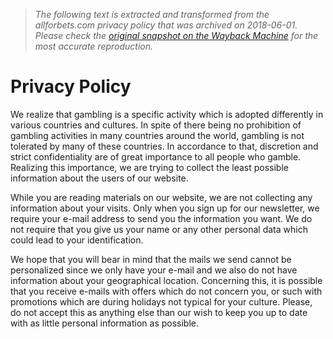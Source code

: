 > *The following text is extracted and transformed from the allforbets.com privacy policy that was archived on 2018-06-01. Please check the [original snapshot on the Wayback Machine](https://web.archive.org/web/20180601234929id_/http%3A//www.allforbets.com/en/page/19/privacy-policy) for the most accurate reproduction.*

# Privacy Policy

We realize that gambling is a specific activity which is adopted differently in various countries and cultures. In spite of there being no prohibition of gambling activities in many countries around the world, gambling is not tolerated by many of these countries. In accordance to that, discretion and strict confidentiality are of great importance to all people who gamble. Realizing this importance, we are trying to collect the least possible information about the users of our website.

While you are reading materials on our website, we are not collecting any information about your visits. Only when you sign up for our newsletter, we require your e-mail address to send you the information you want. We do not require that you give us your name or any other personal data which could lead to your identification.

We hope that you will bear in mind that the mails we send cannot be personalized since we only have your e-mail and we also do not have information about your geographical location. Concerning this, it is possible that you receive e-mails with offers which do not concern you, or such with promotions which are during holidays not typical for your culture. Please, do not accept this as anything else than our wish to keep you up to date with as little personal information as possible.
